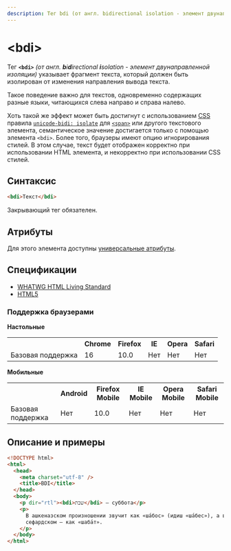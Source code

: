 ```yaml
---
description: Тег bdi (от англ. bidirectional isolation - элемент двунаправленной изоляции) указывает фрагмент текста, который должен быть изолирован от изменения направления вывода текста
---
```


# &lt;bdi&gt;

Тег **`<bdi>`** _(от англ. **b**i**d**irectional **i**solation - элемент двунаправленной изоляции)_ указывает фрагмент текста, который должен быть изолирован от изменения направления вывода текста.

Такое поведение важно для текстов, одновременно содержащих разные языки, читающихся слева направо и справа налево.

Хоть такой же эффект может быть достигнут с использованием [CSS](/css/) правила [`unicode-bidi: isolate`](/css/unicode-bidi/) для [`<span>`](span.md) или другого текстового элемента, семантическое значение достигается только с помощью элемента `<bdi>`. Более того, браузеры имеют опцию игнорирования стилей. В этом случае, текст будет отображен корректно при использовании HTML элемента, и некорректно при использовании CSS стилей.

## Синтаксис

```html
<bdi>Текст</bdi>
```

Закрывающий тег обязателен.

## Атрибуты

Для этого элемента доступны [универсальные атрибуты](uni-attr.md).

## Спецификации

- [WHATWG HTML Living Standard](https://html.spec.whatwg.org/multipage/text-level-semantics.html#the-bdi-element)
- [HTML5](http://www.w3.org/TR/html5/the-bdi-element.html#the-bdi-element)

### Поддержка браузерами

**Настольные**

<table>
<tr><th></th><th>Chrome</th><th>Firefox</th><th>IE</th><th>Opera</th><th>Safari</th></tr>
<tr><td>Базовая поддержка</td><td>16</td><td>10.0</td><td>Нет</td><td>Нет</td><td>Нет</td></tr>
</table>

**Мобильные**

<table>
<tr><th></th><th>Android</th><th>Firefox Mobile</th><th>IE Mobile</th><th>Opera Mobile</th><th>Safari Mobile</th></tr>
<tr><td>Базовая поддержка</td><td>Нет</td><td>10.0</td><td>Нет</td><td>Нет</td><td>Нет</td></tr>
</table>

## Описание и примеры

```html
<!DOCTYPE html>
<html>
  <head>
    <meta charset="utf-8" />
    <title>BDI</title>
  </head>
  <body>
    <p dir="rtl"><bdi>שבת</bdi> — суббота</p>
    <p>
      В ашкеназском произношении звучит как «ша́бос» (идиш «ша́бес»), а в
      сефардском — как «шаба́т».
    </p>
  </body>
</html>
```

